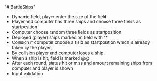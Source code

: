 "# BattleShips" 

- Dynamic field, player enter the size of the field
- Player and computer has three ships and choose three fields as startposition
- Computer choose random three fields as startposition
- Deployed (player) ships marked on field with **
- Collision if computer choose a field as startposition which is already taken by the player,<br>
- By collision player and computer loses a ship.
- When a ship is hit, field is marked @@
- After each round, status hit or miss and amount remaining ships from computer and player is shown
- Input validation
  
